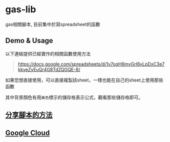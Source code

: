 # gas-lib

gas相關腳本, 目前集中於寫spreadsheet的函數

## Demo & Usage

以下連結提供已經實作的相關函數使用方法

> https://docs.google.com/spreadsheets/d/1v7oqH6myGrI6yLpDxC3e7kkveZyEuQr4G8TdZQGQE-8/

如果您想直接使用，可以直接複製該sheet，一樣也能在自己的sheet上使用那些函數

其中背景顏色有用`黃色`標示的儲存格表示公式，觀看那些儲存格即可。

## [分享腳本的方法](doc/share.md)

## [Google Cloud](doc/googleCloud.md)

